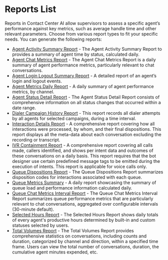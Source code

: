 # Reports List

Reports in Contact Center AI allow supervisors to assess a specific agent’s performance against key metrics, such as average handle time and other relevant parameters. Choose from various report types to fit your specific needs. You can generate the following reports:

* [Agent Activity Summary Report](../reports/agent-activity-summary-report.md) - The Agent Activity Summary Report to provides a summary of agent time by status, calculated daily.
* [Agent Chat Metrics Report](../reports/agent-chat-metrics-report.md) - The Agent Chat Metrics Report is a daily summary of agent performance metrics, particularly relevant to chat conversations.
* [Agent Login Logout Summary Report](../reports/agent-login-logout-summary-report.md) - A detailed report of an agent’s login and logout events.
* [Agent Metrics Daily Report](../reports/agent-metrics-daily-report.md) - A daily summary of agent performance metrics, by channel.
* [Agent Status Detail Report](../reports/agent-status-detail-report.md) - The Agent Status Detail Report consists of comprehensive information on all status changes that occurred within a date range.
* [Dialer Campaign History Report](../reports/dialer-campaign-history-report.md) - This report records all dialer attempts by all agents for selected campaigns, during a time interval.
* [Interaction Details Report](../reports/interaction-details-report.md) - A comprehensive report covering how all interactions were processed, by whom, and their final dispositions. This report displays all the meta-data about each conversation excluding the recording or transcript.
* [IVR Containment Report](../reports/ivr-containment-report.md) - A comprehensive report covering all calls made, callers identified, and shows per intent data and outcomes of these conversations on a daily basis. This report requires that the bot designer use certain predefined message tags to be emitted during the execution of intents. This report is applicable for voice calls only.
* [Queue Dispositions Report](../reports/queue-dispositions-report.md) - The Queue Dispositions Report summarizes disposition codes for interactions associated with each queue.
* [Queue Metrics Summary](../reports/queue-metrics-summary-report.md) - A daily report showcasing the summary of queue load and performance information calculated daily.
* [Queue Chat Metrics Interval Report](../reports/queue-chat-metrics-interval-report.md) - The Queue Chat Metrics Interval Report summarizes queue performance metrics that are particularly relevant to chat conversations, aggregated over configurable intervals (30-minute default).
* [Selected Hours Report](../reports/selected-hours-report.md) - The   Selected Hours Report shows daily totals of every agent's productive hours determined by built-in and custom statuses selected by users.
* [Total Volumes Report](../reports/total-volumes-report.md) - The Total Volumes Report provides comprehensive statistics on conversations, including counts and duration, categorized by channel and direction, within a specified time frame. Users can view the total number of conversations, duration, the cumulative agent minutes expended, etc.